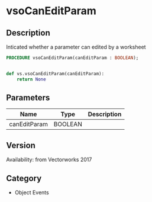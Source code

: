 # vsoCanEditParam

## Description
Inticated whether a parameter can edited by a worksheet

```pascal
PROCEDURE vsoCanEditParam(canEditParam : BOOLEAN);
```

```python

def vs.vsoCanEditParam(canEditParam):
    return None
```

## Parameters
|Name|Type|Description|
|---|---|---|
|canEditParam|BOOLEAN||

## Version
Availability: from Vectorworks 2017
## Category
* Object Events

